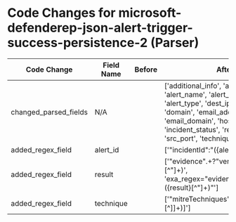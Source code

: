 # Code Changes for microsoft-defenderep-json-alert-trigger-success-persistence-2 (Parser)

| Code Change | Field Name | Before | After |
|-------------|------------|--------|-------|
| changed_parsed_fields | N/A |  | ['additional_info', 'alert_id', 'alert_name', 'alert_severity', 'alert_type', 'dest_ip', 'dest_port', 'domain', 'email_address', 'email_domain', 'host', 'incident_status', 'result', 'src_ip', 'src_port', 'technique', 'time', 'user'] |
| added_regex_field | alert_id |  | ['"incidentId":"({alert_id}\d+)'] |
| added_regex_field | result |  | ['"evidence".+?"verdict":"({result}[^"]+)', 'exa_regex="evidence".+?"verdict":"({result}[^"]+)"'] |
| added_regex_field | technique |  | ['"mitreTechniques":\[({technique}[^\]]+)\]'] |